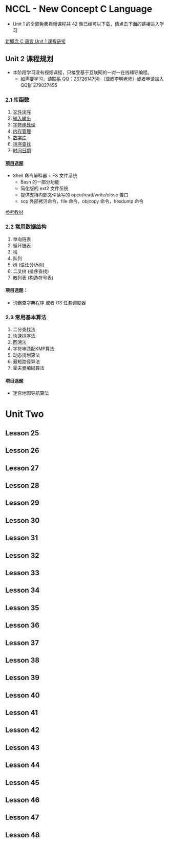 NCCL - New Concept C Language
=============================

* Unit 1 的全部免费视频课程共 42 集已经可以下载，请点击下面的链接进入学习

[新概念 C 语言 Unit 1 课程链接](https://github.com/limingth/NCCL/blob/master/Unit-1/README.md)

## Unit 2 课程规划 

* 本阶段学习没有视频课程，只接受基于互联网的一对一在线辅导编程。
  - 如需要学习，请联系 QQ：2372614758 （亚嵌李明老师）或者申请加入QQ群 279027455

### 2.1 库函数
1. [文件读写](Lesson-1.md)
2. [输入输出](Lesson-2.md)
3. [字符串处理](Lesson-3.md)
4. [内存管理](Lesson-4.md)
5. [数学库](Lesson-5.md)
6. [排序查找](Lesson-6.md)
7. [时间日期](Lesson-7.md)

#### [项目选题](Lesson-8.md)  
* Shell 命令解释器 + FS 文件系统
  - Bash 的一部分功能
  - 简化版的 ext2 文件系统
  - 提供支持内部文件读写的 open/read/write/close 接口
  - scp 外部拷贝命令，file 命令，objcopy 命令，hexdump 命令

[参考教材](http://ishare.iask.sina.com.cn/download/explain.php?fileid=2302709)

### 2.2 常用数据结构
1. 单向链表
2. 循环链表
3. 栈
4. 队列
5. 树 (语法分析树)
6. 二叉树 (排序查找)
7. 散列表 (构造符号表)

#### 项目选题： 
* 词霸查字典程序 或者 OS 任务调度器


### 2.3 常用基本算法
1. 二分查找法
2. 快速排序法
3. 回溯法
4. 字符串匹配KMP算法
5. 动态规划算法
6. 最短路径算法
7. 霍夫曼编码算法


#### 项目选题 
* 迷宫地图导航算法

# Unit Two
## Lesson 25 
## Lesson 26 
## Lesson 27 
## Lesson 28 
## Lesson 29 
## Lesson 30 
## Lesson 31 
## Lesson 32 
## Lesson 33 
## Lesson 34 
## Lesson 35 
## Lesson 36 
## Lesson 37 
## Lesson 38 
## Lesson 39 
## Lesson 40 
## Lesson 41 
## Lesson 42 
## Lesson 43 
## Lesson 44 
## Lesson 45 
## Lesson 46 
## Lesson 47 
## Lesson 48 
